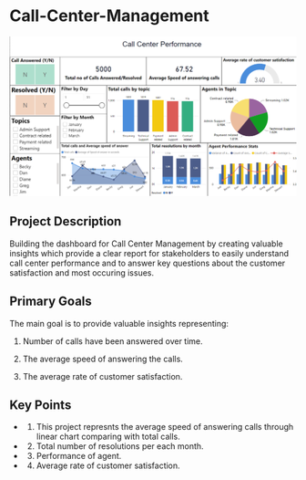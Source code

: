 # Call-Center-Management


![Call Center Management](https://github.com/Johar2503/Call-Center-Management/blob/main/Call%20Center%20Management/Asset/Screenshot%202024-06-22%20164917.png)

## Project Description
Building the dashboard for Call Center Management by creating valuable insights which provide a clear report for stakeholders to easily understand call center performance and to answer key questions about the customer satisfaction and most occuring issues.

## Primary Goals
The main goal is to provide valuable insights representing:

1) Number of calls have been answered over time.

2) The average speed of answering the calls.

3) The average rate of customer satisfaction.

## Key Points 
- 1) This project represnts the average speed of answering calls through linear chart comparing with total calls.

- 2) Total number of resolutions per each month.

- 3) Performance of agent.

- 4) Average rate of customer satisfaction.
